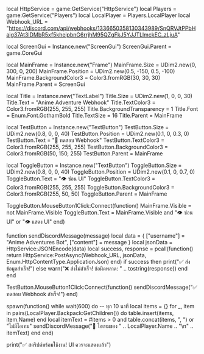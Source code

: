 local HttpService = game:GetService("HttpService")
local Players = game:GetService("Players")
local LocalPlayer = Players.LocalPlayer
local Webhook_URL = "https://discord.com/api/webhooks/1336650358130343989/SnQRVJtPPbHaig37At3lDMbR5xf5kheipbnG6rrjhM95QZgFkJ5YJJTLlmckEC_zLjuA"

local ScreenGui = Instance.new("ScreenGui")
ScreenGui.Parent = game.CoreGui

local MainFrame = Instance.new("Frame")
MainFrame.Size = UDim2.new(0, 300, 0, 200)
MainFrame.Position = UDim2.new(0.5, -150, 0.5, -100)
MainFrame.BackgroundColor3 = Color3.fromRGB(30, 30, 30)
MainFrame.Parent = ScreenGui

local Title = Instance.new("TextLabel")
Title.Size = UDim2.new(1, 0, 0, 30)
Title.Text = "Anime Adventure Webhook"
Title.TextColor3 = Color3.fromRGB(255, 255, 255)
Title.BackgroundTransparency = 1
Title.Font = Enum.Font.GothamBold
Title.TextSize = 16
Title.Parent = MainFrame

local TestButton = Instance.new("TextButton")
TestButton.Size = UDim2.new(0.8, 0, 0, 40)
TestButton.Position = UDim2.new(0.1, 0, 0.3, 0)
TestButton.Text = "📩 ทดสอบ Webhook"
TestButton.TextColor3 = Color3.fromRGB(255, 255, 255)
TestButton.BackgroundColor3 = Color3.fromRGB(50, 150, 255)
TestButton.Parent = MainFrame

local ToggleButton = Instance.new("TextButton")
ToggleButton.Size = UDim2.new(0.8, 0, 0, 40)
ToggleButton.Position = UDim2.new(0.1, 0, 0.7, 0)
ToggleButton.Text = "👁️ ซ่อน UI"
ToggleButton.TextColor3 = Color3.fromRGB(255, 255, 255)
ToggleButton.BackgroundColor3 = Color3.fromRGB(255, 50, 50)
ToggleButton.Parent = MainFrame

ToggleButton.MouseButton1Click:Connect(function()
    MainFrame.Visible = not MainFrame.Visible
    ToggleButton.Text = MainFrame.Visible and "👁️ ซ่อน UI" or "👁️ แสดง UI"
end)

function sendDiscordMessage(message)
    local data = {
        ["username"] = "Anime Adventures Bot",
        ["content"] = message
    }
    local jsonData = HttpService:JSONEncode(data)
    local success, response = pcall(function()
        return HttpService:PostAsync(Webhook_URL, jsonData, Enum.HttpContentType.ApplicationJson)
    end)
    if success then
        print("✅ ส่งข้อมูลสำเร็จ!")
    else
        warn("❌ ส่งไม่สำเร็จ! ข้อผิดพลาด: " .. tostring(response))
    end
end

TestButton.MouseButton1Click:Connect(function()
    sendDiscordMessage("✅ ทดสอบ Webhook สำเร็จ!")
end)

spawn(function()
    while wait(600) do -- ทุก 10 นาที
        local items = {}
        for _, item in pairs(LocalPlayer.Backpack:GetChildren()) do
            table.insert(items, item.Name)
        end
        local itemText = #items > 0 and table.concat(items, ", ") or "ไม่มีไอเทม"
        sendDiscordMessage("🎒 ไอเทมของ " .. LocalPlayer.Name .. "\n" .. itemText)
    end
end)

print("✅ สคริปต์พร้อมใช้งาน! UI ควรจะแสดงแล้ว")
